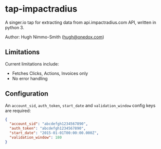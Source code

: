 # tap-impactradius

A singer.io tap for extracting data from api.impactradius.com API, written in python 3.

Author: Hugh Nimmo-Smith (hugh@onedox.com)

## Limitations

Current limitations include:

- Fetches Clicks, Actions, Invoices only
- No error handling

## Configuration

An `account_sid`, `auth_token`, `start_date` and `validation_window` config keys are required:

```json
{
  "account_sid": "abcdefgh1234567890",
  "auth_token": "abcdefgh1234567890",
  "start_date": "2015-01-01T00:00:00.000Z",
  "validation_window": 180
}
```
